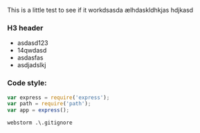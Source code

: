 This is a little test to see if it workdsasda ælhdaskldhkjas hdjkasd

### H3 header
- asdasd123
- 14qwdasd
- asdasfas
- asdjadslkj

### Code style:

```javascript
var express = require('express');
var path = require('path');
var app = express();
```


```
webstorm .\.gitignore
```